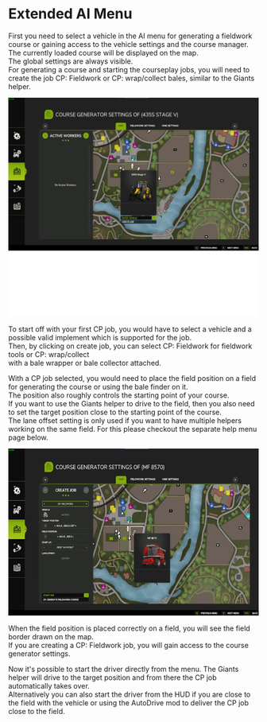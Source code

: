 # Extended AI Menu

  
First you need to select a vehicle in the AI menu for generating a fieldwork course or gaining access to the vehicle settings and the course manager.  
The currently loaded course will be displayed on the map.  
The global settings are always visible.  
For generating a course and starting the courseplay jobs, you will need to create the job CP: Fieldwork or CP: wrap/collect bales, similar to the Giants helper.  


![Image](../assets/images/startjobmenuhelp_0_0_1024_895.png)

  
To start off with your first CP job, you would have to select a vehicle and a possible valid implement which is supported for the job.  
Then, by clicking on create job, you can select CP: Fieldwork for fieldwork tools or CP: wrap/collect  
with a bale wrapper or bale collector attached.  


  
With a CP job selected, you would need to place the field position on a field for generating the course or using the bale finder on it.  
The position also roughly controls the starting point of your course.  
If you want to use the Giants helper to drive to the field, then you also need to set the target position close to the starting point of the course.  
The lane offset setting is only used if you want to have multiple helpers working on the same field. For this please checkout the separate help menu page below.  


![Image](../assets/images/readyjobmenuhelp_0_0_765_510.png)

  
When the field position is placed correctly on a field, you will see the field border drawn on the map.  
If you are creating a CP: Fieldwork job, you will gain access to the course generator settings.   


  
Now it's possible to start the driver directly from the menu. The Giants helper will drive to the target position and from there the CP job automatically takes over.  
Alternatively you can also start the driver from the HUD if you are close to the field with the vehicle or using the AutoDrive mod to deliver the CP job close to the field.  


